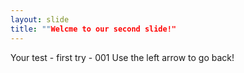 ```yaml
---
layout: slide
title: ""Welcme to our second slide!"
---
```

Your test - first try - 001
Use the left arrow to go back!
